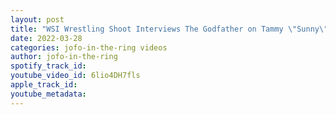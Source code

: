 ```yaml
---
layout: post
title: "WSI Wrestling Shoot Interviews The Godfather on Tammy \"Sunny\" Sytch"
date: 2022-03-28
categories: jofo-in-the-ring videos
author: jofo-in-the-ring
spotify_track_id: 
youtube_video_id: 6lio4DH7fls
apple_track_id: 
youtube_metadata: 
---
```

